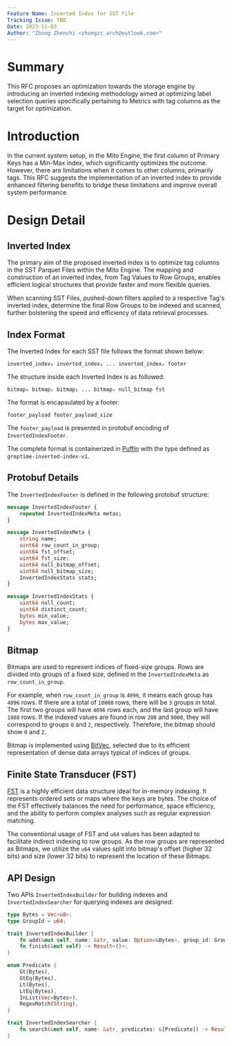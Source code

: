 ```yaml
---
Feature Name: Inverted Index for SST File
Tracking Issue: TBD
Date: 2023-11-03
Author: "Zhong Zhenchi <zhongzc_arch@outlook.com>"
---
```


# Summary
This RFC proposes an optimization towards the storage engine by introducing an inverted indexing methodology aimed at optimizing label selection queries specifically pertaining to Metrics with tag columns as the target for optimization.

# Introduction
In the current system setup, in the Mito Engine, the first column of Primary Keys has a Min-Max index, which significantly optimizes the outcome. However, there are limitations when it comes to other columns, primarily tags. This RFC suggests the implementation of an inverted index to provide enhanced filtering benefits to bridge these limitations and improve overall system performance.

# Design Detail

## Inverted Index

The primary aim of the proposed inverted index is to optimize tag columns in the SST Parquet Files within the Mito Engine. The mapping and construction of an inverted index, from Tag Values to Row Groups, enables efficient logical structures that provide faster and more flexible queries.

When scanning SST Files, pushed-down filters applied to a respective Tag's inverted index, determine the final Row Groups to be indexed and scanned, further bolstering the speed and efficiency of data retrieval processes.

## Index Format

The Inverted Index for each SST file follows the format shown below:

```
inverted_index₀ inverted_index₁ ... inverted_indexₙ footer
```

The structure inside each Inverted Index is as followed:

```
bitmap₀ bitmap₁ bitmap₂ ... bitmapₙ null_bitmap fst
```

The format is encapsulated by a footer:

```
footer_payload footer_payload_size
```

The `footer_payload` is presented in protobuf encoding of `InvertedIndexFooter`.

The complete format is containerized in [Puffin](https://iceberg.apache.org/puffin-spec/) with the type defined as `greptime-inverted-index-v1`.

## Protobuf Details

The `InvertedIndexFooter` is defined in the following protobuf structure:

```protobuf
message InvertedIndexFooter {
    repeated InvertedIndexMeta metas;
}

message InvertedIndexMeta {
    string name;
    uint64 row_count_in_group;
    uint64 fst_offset;
    uint64 fst_size;
    uint64 null_bitmap_offset;
    uint64 null_bitmap_size;
    InvertedIndexStats stats;
}

message InvertedIndexStats {
    uint64 null_count;
    uint64 distinct_count;
    bytes min_value;
    bytes max_value;
}
```

## Bitmap

Bitmaps are used to represent indices of fixed-size groups. Rows are divided into groups of a fixed size, defined in the `InvertedIndexMeta` as `row_count_in_group`.

For example, when `row_count_in_group` is `4096`, it means each group has `4096` rows. If there are a total of `10000` rows, there will be `3` groups in total. The first two groups will have `4096` rows each, and the last group will have `1808` rows. If the indexed values are found in row `200` and `9000`, they will correspond to groups `0` and `2`, respectively. Therefore, the bitmap should show `0` and `2`.

Bitmap is implemented using [BitVec](https://docs.rs/bitvec/latest/bitvec/), selected due to its efficient representation of dense data arrays typical of indices of groups.


## Finite State Transducer (FST)

[FST](https://docs.rs/fst/latest/fst/) is a highly efficient data structure ideal for in-memory indexing. It represents ordered sets or maps where the keys are bytes. The choice of the FST effectively balances the need for performance, space efficiency, and the ability to perform complex analyses such as regular expression matching.

The conventional usage of FST and `u64` values has been adapted to facilitate indirect indexing to row groups. As the row groups are represented as Bitmaps, we utilize the `u64` values split into bitmap's offset (higher 32 bits) and size (lower 32 bits) to represent the location of these Bitmaps. 

## API Design

Two APIs `InvertedIndexBuilder` for building indexes and  `InvertedIndexSearcher` for querying indexes are designed:

```rust
type Bytes = Vec<u8>;
type GroupId = u64;

trait InvertedIndexBuilder {
    fn add(&mut self, name: &str, value: Option<&Bytes>, group_id: GroupId) -> Result<()>;
    fn finish(&mut self) -> Result<()>;
}

enum Predicate {
    Gt(Bytes),
    GtEq(Bytes),
    Lt(Bytes),
    LtEq(Bytes),
    InList(Vec<Bytes>),
    RegexMatch(String),
}

trait InvertedIndexSearcher {
    fn search(&mut self, name: &str, predicates: &[Predicate]) -> Result<impl IntoIterator<GroupId>>;
}
```
